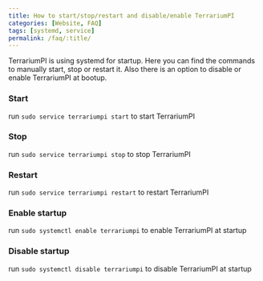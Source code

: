 ```yaml
---
title: How to start/stop/restart and disable/enable TerrariumPI
categories: [Website, FAQ]
tags: [systemd, service]
permalink: /faq/:title/
---
```

TerrariumPI is using systemd for startup. Here you can find the commands to manually start, stop or restart it. Also there is an option to disable or enable TerrariumPI at bootup.

### Start
run `sudo service terrariumpi start` to start TerrariumPI

### Stop
run `sudo service terrariumpi stop` to stop TerrariumPI

### Restart
run `sudo service terrariumpi restart` to restart TerrariumPI

### Enable startup
run `sudo systemctl enable terrariumpi` to enable TerrariumPI at startup

### Disable startup
run `sudo systemctl disable terrariumpi` to disable TerrariumPI at startup